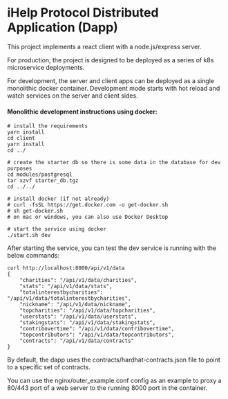 # iHelp Protocol Distributed Application (Dapp)

This  project implements a react client with a node.js/express server.

For production, the project is designed to be deployed as a series of k8s microservice deployments.

For development, the server and client apps can be deployed as a single monolithic docker container. Development mode starts with hot reload and watch services on the server and client sides.

#### Monolithic development instructions using docker:

```
# install the requirements
yarn install
cd client
yarn install
cd ../

# create the starter db so there is some data in the database for dev purposes
cd modules/postgresql
tar xzvf starter_db.tgz
cd ../../

# install docker (if not already)
# curl -fsSL https://get.docker.com -o get-docker.sh
# sh get-docker.sh
# on mac or windows, you can also use Docker Desktop

# start the service using docker
./start.sh dev
```

After starting the service, you can test the dev service is running with the below commands:

```
curl http://localhost:8000/api/v1/data
{
    "charities": "/api/v1/data/charities",
    "stats": "/api/v1/data/stats",
    "totalinterestbycharities": "/api/v1/data/totalinterestbycharities",
    "nickname": "/api/v1/data/nickname",
    "topcharities": "/api/v1/data/topcharities",
    "userstats": "/api/v1/data/userstats",
    "stakingstats": "/api/v1/data/stakingstats",
    "contribovertime": "/api/v1/data/contribovertime",
    "topcontributors": "/api/v1/data/topcontributors",
    "contracts": "/api/v1/data/contracts"
}
```

By default, the dapp uses the contracts/hardhat-contracts.json file to point to a specific set of contracts.

You can use the nginx/outer_example.conf config as an example to proxy a 80/443 port of a web server to the running 8000 port in the container.
